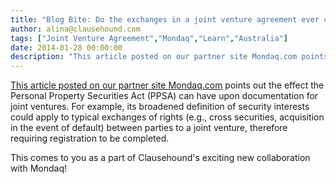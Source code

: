 ```yaml
---
title: "Blog Bite: Do the exchanges in a joint venture agreement ever constitute a security interest?"
author: alina@clausehound.com
tags: ["Joint Venture Agreement","Mondaq","Learn","Australia"]
date: 2014-01-28 00:00:00
description: "This article posted on our partner site Mondaq.com points out the effect the Personal Property Securities Act (PPSA) can have upon documentation for joint ventures. For example, its broadened definit..."
---
```


[This article posted on our partner site Mondaq.com](http://www.mondaq.com/australia/x/288916/Securities/Exploring+the+PPSA+The+Impact+for+Joint+Ventures+and+the+Resources+Sector) points out the effect the Personal Property Securities Act (PPSA) can have upon documentation for joint ventures. For example, its broadened definition of security interests could apply to typical exchanges of rights (e.g., cross securities, acquisition in the event of default) between parties to a joint venture, therefore requiring registration to be completed.

This comes to you as a part of Clausehound's exciting new collaboration with Mondaq!